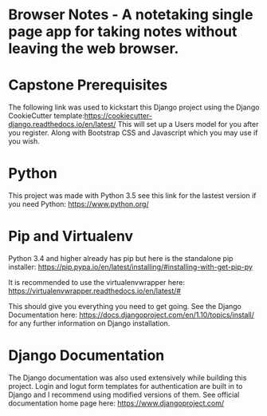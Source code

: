 # Browser Notes - A notetaking single page app for taking notes without leaving the web browser.

# Capstone Prerequisites

The following link was used to kickstart this Django project using the Django CookieCutter template:https://cookiecutter-django.readthedocs.io/en/latest/
This will set up a Users model for you after you register. Along with Bootstrap CSS and Javascript which you may use if you wish. 
  
# Python
This project was made with Python 3.5 see this link for the lastest version if you need Python:
https://www.python.org/

# Pip and Virtualenv
Python 3.4 and higher already has pip but here is the standalone pip installer:
https://pip.pypa.io/en/latest/installing/#installing-with-get-pip-py

It is recommended to use the virtualenvwrapper here:
https://virtualenvwrapper.readthedocs.io/en/latest/#

This should give you everything you need to get going. See the Django Documentation here:
https://docs.djangoproject.com/en/1.10/topics/install/
for any further information on Django installation.

# Django Documentation
The Django documentation was also used extensively while building this project. Login and logut form templates for authentication are built in to Django and I recommend using modified versions of them. See official documentation home page here:
https://www.djangoproject.com/
